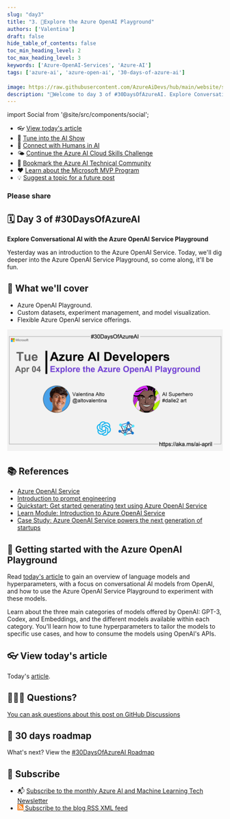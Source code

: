 ```yaml
---
slug: "day3"
title: "3. 🏁Explore the Azure OpenAI Playground"
authors: ['Valentina']
draft: false
hide_table_of_contents: false
toc_min_heading_level: 2
toc_max_heading_level: 3
keywords: ['Azure-OpenAI-Services', 'Azure-AI']
tags: ['azure-ai', 'azure-open-ai', '30-days-of-azure-ai']

image: https://raw.githubusercontent.com/AzureAiDevs/hub/main/website/static/img/2023-aia/banner-day3.png
description: "🏁Welcome to day 3 of #30DaysOfAzureAI. Explore Conversational AI with the Azure OpenAI Service Playground https://azureaidevs.github.io/hub/2023-aia/day3"
---
```


import Social from '@site/src/components/social';

<head>

  <meta name="twitter:url" content="https://azureaidevs.github.io/hub/2023-aia/day3" />
  <meta name="twitter:title" content="Explore the Azure OpenAI Playground" />
  <meta name="twitter:description" content="🏁Welcome to day 3 of #30DaysOfAzureAI. Explore Conversational AI with the Azure OpenAI Service Playground" />
  <meta name="twitter:image" content="https://raw.githubusercontent.com/AzureAiDevs/hub/main/website/static/img/2023-aia/banner-day3.png" />
  <meta name="twitter:card" content="summary_large_image" />

  <link rel="canonical" href="https://medium.com/microsoftazure/azure-openai-playground-279f1f3da562"  />
  </head>

- 👓 [View today's article](https://medium.com/microsoftazure/azure-openai-playground-279f1f3da562)
- 🍿 [Tune into the AI Show](https://aka.ms/ai-april-ai-show)
- 🧬 [Connect with Humans in AI](/hub/humans-in-ai)
- 🌤️ [Continue the Azure AI Cloud Skills Challenge](https://aka.ms/30-days-of-azure-ai-challenge)
- 🏫 [Bookmark the Azure AI Technical Community](https://aka.ms/ai-april-tech-community)
- ❤️ [Learn about the Microsoft MVP Program](https://aka.ms/ai-april-mvp-program)
- 💡 [Suggest a topic for a future post](https://github.com/AzureAiDevs/hub/discussions/categories/call-for-content)

### Please share

<Social
    page_url="https://azureaidevs.github.io/hub/2023-aia/day3"
    image_url="https://raw.githubusercontent.com/AzureAiDevs/hub/main/website/static/img/2023-aia/banner-day3.png"
    title="Explore the Azure OpenAI Playground"
    description= "🏁Day 3 of #30DaysOfAzureAI. Ready to dive into the world of conversational AI? Join us today as we explore the Azure OpenAI Service Playground! From custom datasets to model visualization."
    hashtags="AzureOpenAI"
    hashtag="#30DaysOfAzureAi"
/>

## 🗓️ Day 3 of #30DaysOfAzureAI

<!-- Short description section -->

**Explore Conversational AI with the Azure OpenAI Service Playground**

<!-- Intro section -->

Yesterday was an introduction to the Azure OpenAI Service. Today, we'll dig deeper into the Azure OpenAI Service Playground, so come along, it'll be fun.

## 🎯 What we'll cover

<!-- What we'll cover section -->


- Azure OpenAI Playground.
- Custom datasets, experiment management, and model visualization.
- Flexible Azure OpenAI service offerings.


[![Image banner for day 3](./../../static/img/2023-aia/banner-day3.png)](https://medium.com/microsoftazure/azure-openai-playground-279f1f3da562)


<!-- Reference section -->



## 📚 References

- [Azure OpenAI Service](https://azure.microsoft.com/products/cognitive-services/openai-service?WT.mc_id=aiml-89446-dglover)
- [Introduction to prompt engineering](https://learn.microsoft.com/en-us/azure/cognitive-services/openai/concepts/prompt-engineering?WT.mc_id=aiml-89446-dglover)
- [Quickstart: Get started generating text using Azure OpenAI Service](https://learn.microsoft.com/azure/cognitive-services/openai/quickstart?pivots=programming-language-studio&WT.mc_id=aiml-89446-dglover)
- [Learn Module: Introduction to Azure OpenAI Service](https://learn.microsoft.com/training/modules/explore-azure-openai?WT.mc_id=aiml-89446-dglover)
- [Case Study: Azure OpenAI Service powers the next generation of startups](https://startups.microsoft.com/blog/azure-openai-service-for-startups?WT.mc_id=aiml-89446-dglover)


<!-- Body section -->


## 🚌 Getting started with the Azure OpenAI Playground

Read [today's article](https://medium.com/microsoftazure/azure-openai-playground-279f1f3da562) to gain an overview of language models and hyperparameters, with a focus on conversational AI models from OpenAI, and how to use the Azure OpenAI Service Playground to experiment with these models.

Learn about the three main categories of models offered by OpenAI: GPT-3, Codex, and Embeddings, and the different models available within each category. You'll learn how to tune hyperparameters to tailor the models to specific use cases, and how to consume the models using OpenAI's APIs.

## 👓 View today's article

Today's [article](https://medium.com/microsoftazure/azure-openai-playground-279f1f3da562).


## 🙋🏾‍♂️ Questions?

[You can ask questions about this post on GitHub Discussions](https://github.com/AzureAiDevs/hub/discussions/categories/azure-ai-developers)

## 📍 30 days roadmap

What's next? View the [#30DaysOfAzureAI Roadmap](/hub/roadmap/30days)

## 🧲 Subscribe

- 📬 [Subscribe to the monthly Azure AI and Machine Learning Tech Newsletter](https://aka.ms/azure-ai-dev-newsletter)
- [![The image is the blog RSS feed available icon](./../../static/img/2023-aia/rss.png) Subscribe to the blog RSS XML feed](https://azureaidevs.github.io/hub/2023-aia/rss.xml)